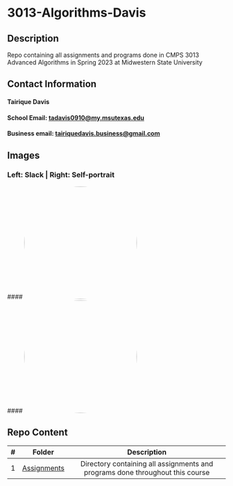 # 3013-Algorithms-Davis

## Description

Repo containing all assignments and programs done in CMPS 3013 Advanced Algorithms in Spring 2023 at Midwestern State University

## Contact Information
#### Tairique Davis
#### School Email: tadavis0910@my.msutexas.edu
#### Business email: tairiquedavis.business@gmail.com

## Images 
### Left: Slack | Right: Self-portrait


<div class="row" row.style = "display: flex;">
  <div class="column">
#### <img style="height:auto; border-radius:50%;" alt="" width="260" height="260" src="https://user-images.githubusercontent.com/108636715/213933685-0716066e-9792-4cc9-ba5e-1d0ae421d366.jpg">
 </div>
 <div class="column" column.style = " flex: 33.33%; padding: 5px;">
#### <img style="height:auto; border-radius:50%;" alt="" width="260" height="260" src="https://user-images.githubusercontent.com/108636715/213933760-37e4bf56-2711-4af4-a1f2-d92d6c760ab4.jpg">
</div>


## Repo Content
| # | Folder | Description |
| :------: | :-----------: | :----------: |
|  1  | <a href = "https://github.com/Logicxrd/3013-Algorithms-Davis/tree/main/Assignments">Assignments</a>| Directory containing all assignments and programs done throughout this course |
